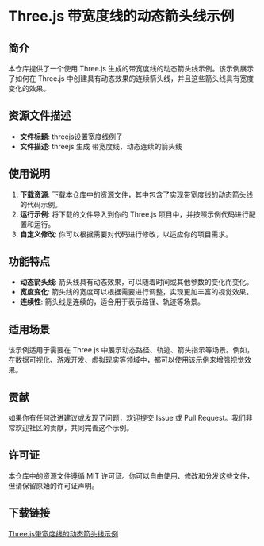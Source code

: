 # Three.js 带宽度线的动态箭头线示例

## 简介

本仓库提供了一个使用 Three.js 生成的带宽度线的动态箭头线示例。该示例展示了如何在 Three.js 中创建具有动态效果的连续箭头线，并且这些箭头线具有宽度变化的效果。

## 资源文件描述

- **文件标题**: threejs设置宽度线例子
- **文件描述**: threejs 生成 带宽度线，动态连续的箭头线

## 使用说明

1. **下载资源**: 下载本仓库中的资源文件，其中包含了实现带宽度线的动态箭头线的代码示例。
2. **运行示例**: 将下载的文件导入到你的 Three.js 项目中，并按照示例代码进行配置和运行。
3. **自定义修改**: 你可以根据需要对代码进行修改，以适应你的项目需求。

## 功能特点

- **动态箭头线**: 箭头线具有动态效果，可以随着时间或其他参数的变化而变化。
- **宽度变化**: 箭头线的宽度可以根据需要进行调整，实现更加丰富的视觉效果。
- **连续性**: 箭头线是连续的，适合用于表示路径、轨迹等场景。

## 适用场景

该示例适用于需要在 Three.js 中展示动态路径、轨迹、箭头指示等场景。例如，在数据可视化、游戏开发、虚拟现实等领域中，都可以使用该示例来增强视觉效果。

## 贡献

如果你有任何改进建议或发现了问题，欢迎提交 Issue 或 Pull Request。我们非常欢迎社区的贡献，共同完善这个示例。

## 许可证

本仓库中的资源文件遵循 MIT 许可证。你可以自由使用、修改和分发这些文件，但请保留原始的许可证声明。

## 下载链接

[Three.js带宽度线的动态箭头线示例](https://pan.quark.cn/s/02eb1b508568)